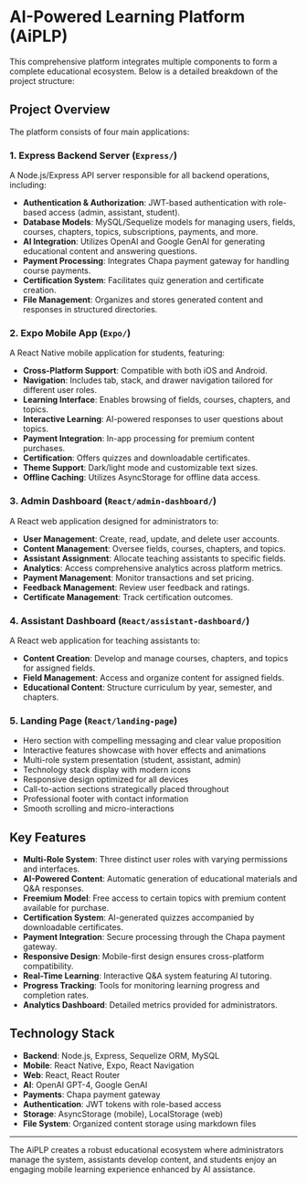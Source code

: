 # AI-Powered Learning Platform (AiPLP)

This comprehensive platform integrates multiple components to form a complete educational ecosystem. Below is a detailed breakdown of the project structure:

## Project Overview

The platform consists of four main applications:

### 1. Express Backend Server (`Express/`)

A Node.js/Express API server responsible for all backend operations, including:

- **Authentication & Authorization**: JWT-based authentication with role-based access (admin, assistant, student).
- **Database Models**: MySQL/Sequelize models for managing users, fields, courses, chapters, topics, subscriptions, payments, and more.
- **AI Integration**: Utilizes OpenAI and Google GenAI for generating educational content and answering questions.
- **Payment Processing**: Integrates Chapa payment gateway for handling course payments.
- **Certification System**: Facilitates quiz generation and certificate creation.
- **File Management**: Organizes and stores generated content and responses in structured directories.

### 2. Expo Mobile App (`Expo/`)

A React Native mobile application for students, featuring:

- **Cross-Platform Support**: Compatible with both iOS and Android.
- **Navigation**: Includes tab, stack, and drawer navigation tailored for different user roles.
- **Learning Interface**: Enables browsing of fields, courses, chapters, and topics.
- **Interactive Learning**: AI-powered responses to user questions about topics.
- **Payment Integration**: In-app processing for premium content purchases.
- **Certification**: Offers quizzes and downloadable certificates.
- **Theme Support**: Dark/light mode and customizable text sizes.
- **Offline Caching**: Utilizes AsyncStorage for offline data access.

### 3. Admin Dashboard (`React/admin-dashboard/`)

A React web application designed for administrators to:

- **User Management**: Create, read, update, and delete user accounts.
- **Content Management**: Oversee fields, courses, chapters, and topics.
- **Assistant Assignment**: Allocate teaching assistants to specific fields.
- **Analytics**: Access comprehensive analytics across platform metrics.
- **Payment Management**: Monitor transactions and set pricing.
- **Feedback Management**: Review user feedback and ratings.
- **Certificate Management**: Track certification outcomes.

### 4. Assistant Dashboard (`React/assistant-dashboard/`)

A React web application for teaching assistants to:

- **Content Creation**: Develop and manage courses, chapters, and topics for assigned fields.
- **Field Management**: Access and organize content for assigned fields.
- **Educational Content**: Structure curriculum by year, semester, and chapters.

### 5. Landing Page (`React/landing-page`)
- Hero section with compelling messaging and clear value proposition
- Interactive features showcase with hover effects and animations
- Multi-role system presentation (student, assistant, admin)
- Technology stack display with modern icons
- Responsive design optimized for all devices
- Call-to-action sections strategically placed throughout
- Professional footer with contact information
- Smooth scrolling and micro-interactions

## Key Features

- **Multi-Role System**: Three distinct user roles with varying permissions and interfaces.
- **AI-Powered Content**: Automatic generation of educational materials and Q&A responses.
- **Freemium Model**: Free access to certain topics with premium content available for purchase.
- **Certification System**: AI-generated quizzes accompanied by downloadable certificates.
- **Payment Integration**: Secure processing through the Chapa payment gateway.
- **Responsive Design**: Mobile-first design ensures cross-platform compatibility.
- **Real-Time Learning**: Interactive Q&A system featuring AI tutoring.
- **Progress Tracking**: Tools for monitoring learning progress and completion rates.
- **Analytics Dashboard**: Detailed metrics provided for administrators.

## Technology Stack

- **Backend**: Node.js, Express, Sequelize ORM, MySQL
- **Mobile**: React Native, Expo, React Navigation
- **Web**: React, React Router
- **AI**: OpenAI GPT-4, Google GenAI
- **Payments**: Chapa payment gateway
- **Authentication**: JWT tokens with role-based access
- **Storage**: AsyncStorage (mobile), LocalStorage (web)
- **File System**: Organized content storage using markdown files

---

The AiPLP creates a robust educational ecosystem where administrators manage the system, assistants develop content, and students enjoy an engaging mobile learning experience enhanced by AI assistance.
